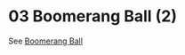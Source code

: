 # 03 Boomerang Ball (2)  
  
See [Boomerang Ball](../../../1K%20apply%20newton/1K10%20Dynamic%20Torque/1K1003%20Boomerang%20Ball/1K1003.md)